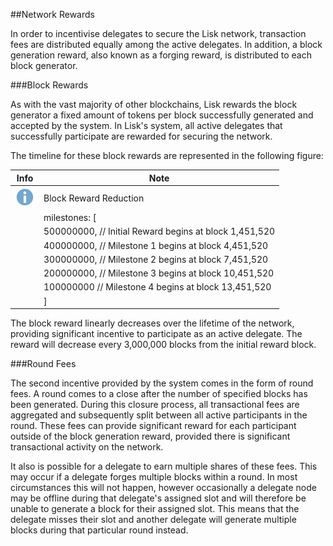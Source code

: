##Network Rewards

In order to  incentivise delegates to secure the Lisk network, transaction fees are distributed equally among the active delegates. In addition, a block generation reward, also known as a forging reward, is distributed to each block generator.


###Block Rewards

As with the vast majority of other blockchains, Lisk rewards the block generator a fixed amount of tokens per block successfully generated and accepted by the system. In Lisk's system, all active delegates that successfully participate are rewarded for securing the network. 

The timeline for these block rewards are represented in the following figure:

Info | Note 
--- | --- 
![info note](info-icon.png "Info Note") | Block Reward Reduction
|  | milestones: [
|  | 500000000, // Initial Reward begins at block 1,451,520
|  | 400000000, // Milestone 1 begins at block 4,451,520
|  | 300000000, // Milestone 2 begins at block 7,451,520
|  | 200000000, // Milestone 3 begins at block 10,451,520
|  | 100000000 // Milestone 4 begins at block 13,451,520
|  | ]

The block reward linearly decreases over the lifetime of the network, providing significant incentive to participate as an active delegate. The reward will decrease every 3,000,000 blocks from the initial reward block.

###Round Fees

The second incentive provided by the system comes in the form of round fees. A round comes to a close after the number of specified blocks has been generated. During this closure process, all transactional fees are aggregated and subsequently split between all active participants in the round. These fees can provide significant reward for each participant outside of the block generation reward, provided there is significant transactional activity on the network.

It also is possible for a delegate to earn multiple shares of these fees. This may occur if a delegate forges multiple blocks within a round. In most circumstances this will not happen, however occasionally a delegate node may be offline during that delegate's assigned slot and will therefore be unable to generate a block for their assigned slot. This means that the delegate misses their slot and another delegate will generate multiple blocks during that particular round instead.
